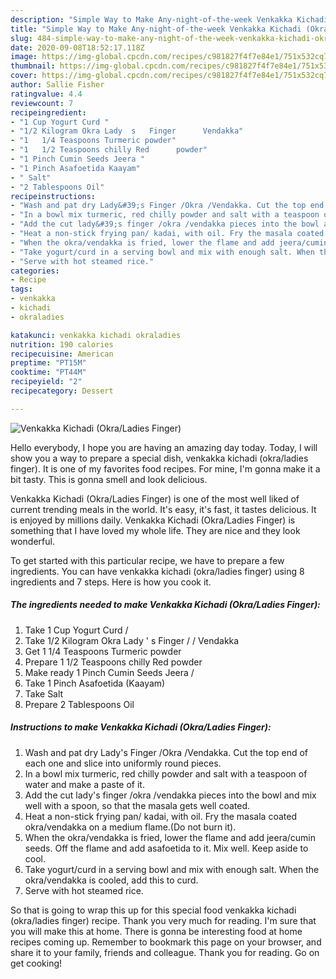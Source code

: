 ```yaml
---
description: "Simple Way to Make Any-night-of-the-week Venkakka Kichadi (Okra/Ladies Finger)"
title: "Simple Way to Make Any-night-of-the-week Venkakka Kichadi (Okra/Ladies Finger)"
slug: 484-simple-way-to-make-any-night-of-the-week-venkakka-kichadi-okra-ladies-finger
date: 2020-09-08T18:52:17.118Z
image: https://img-global.cpcdn.com/recipes/c981827f4f7e84e1/751x532cq70/venkakka-kichadi-okraladies-finger-recipe-main-photo.jpg
thumbnail: https://img-global.cpcdn.com/recipes/c981827f4f7e84e1/751x532cq70/venkakka-kichadi-okraladies-finger-recipe-main-photo.jpg
cover: https://img-global.cpcdn.com/recipes/c981827f4f7e84e1/751x532cq70/venkakka-kichadi-okraladies-finger-recipe-main-photo.jpg
author: Sallie Fisher
ratingvalue: 4.4
reviewcount: 7
recipeingredient:
- "1 Cup Yogurt Curd "
- "1/2 Kilogram Okra Lady  s   Finger      Vendakka"
- "1   1/4 Teaspoons Turmeric powder"
- "1   1/2 Teaspoons chilly Red      powder"
- "1 Pinch Cumin Seeds Jeera "
- "1 Pinch Asafoetida Kaayam"
- " Salt"
- "2 Tablespoons Oil"
recipeinstructions:
- "Wash and pat dry Lady&#39;s Finger /Okra /Vendakka. Cut the top end of each one and slice into uniformly round pieces."
- "In a bowl mix turmeric, red chilly powder and salt with a teaspoon of water and make a paste of it."
- "Add the cut lady&#39;s finger /okra /vendakka pieces into the bowl and mix well with a spoon, so that the masala gets well coated."
- "Heat a non-stick frying pan/ kadai, with oil. Fry the masala coated okra/vendakka on a medium flame.(Do not burn it)."
- "When the okra/vendakka is fried, lower the flame and add jeera/cumin seeds. Off the flame and add asafoetida to it. Mix well. Keep aside to cool."
- "Take yogurt/curd in a serving bowl and mix with enough salt. When the okra/vendakka is cooled, add this to curd."
- "Serve with hot steamed rice."
categories:
- Recipe
tags:
- venkakka
- kichadi
- okraladies

katakunci: venkakka kichadi okraladies 
nutrition: 190 calories
recipecuisine: American
preptime: "PT15M"
cooktime: "PT44M"
recipeyield: "2"
recipecategory: Dessert

---
```



![Venkakka Kichadi (Okra/Ladies Finger)](https://img-global.cpcdn.com/recipes/c981827f4f7e84e1/751x532cq70/venkakka-kichadi-okraladies-finger-recipe-main-photo.jpg)

Hello everybody, I hope you are having an amazing day today. Today, I will show you a way to prepare a special dish, venkakka kichadi (okra/ladies finger). It is one of my favorites food recipes. For mine, I'm gonna make it a bit tasty. This is gonna smell and look delicious.

Venkakka Kichadi (Okra/Ladies Finger) is one of the most well liked of current trending meals in the world. It's easy, it's fast, it tastes delicious. It is enjoyed by millions daily. Venkakka Kichadi (Okra/Ladies Finger) is something that I have loved my whole life. They are nice and they look wonderful.




To get started with this particular recipe, we have to prepare a few ingredients. You can have venkakka kichadi (okra/ladies finger) using 8 ingredients and 7 steps. Here is how you cook it.

<!--inarticleads1-->

##### The ingredients needed to make Venkakka Kichadi (Okra/Ladies Finger):

1. Take 1 Cup Yogurt Curd /
1. Take 1/2 Kilogram Okra Lady &#39; s   Finger  /   / Vendakka
1. Get 1   1/4 Teaspoons Turmeric powder
1. Prepare 1   1/2 Teaspoons chilly Red      powder
1. Make ready 1 Pinch Cumin Seeds Jeera /
1. Take 1 Pinch Asafoetida (Kaayam)
1. Take  Salt
1. Prepare 2 Tablespoons Oil




<!--inarticleads2-->

##### Instructions to make Venkakka Kichadi (Okra/Ladies Finger):

1. Wash and pat dry Lady&#39;s Finger /Okra /Vendakka. Cut the top end of each one and slice into uniformly round pieces.
1. In a bowl mix turmeric, red chilly powder and salt with a teaspoon of water and make a paste of it.
1. Add the cut lady&#39;s finger /okra /vendakka pieces into the bowl and mix well with a spoon, so that the masala gets well coated.
1. Heat a non-stick frying pan/ kadai, with oil. Fry the masala coated okra/vendakka on a medium flame.(Do not burn it).
1. When the okra/vendakka is fried, lower the flame and add jeera/cumin seeds. Off the flame and add asafoetida to it. Mix well. Keep aside to cool.
1. Take yogurt/curd in a serving bowl and mix with enough salt. When the okra/vendakka is cooled, add this to curd.
1. Serve with hot steamed rice.




So that is going to wrap this up for this special food venkakka kichadi (okra/ladies finger) recipe. Thank you very much for reading. I'm sure that you will make this at home. There is gonna be interesting food at home recipes coming up. Remember to bookmark this page on your browser, and share it to your family, friends and colleague. Thank you for reading. Go on get cooking!

